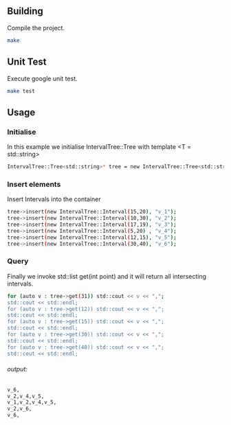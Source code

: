 ## Building
Compile the project. 
```bash
make
```

## Unit Test
Execute google unit test.
```bash
make test
```

## Usage

### Initialise
In this example we initialise IntervalTree::Tree with template <T = std::string>
```bash
IntervalTree::Tree<std::string>* tree = new IntervalTree::Tree<std::string>();
```

### Insert elements
Insert Intervals into the container
```bash
tree->insert(new IntervalTree::Interval(15,20), "v_1");
tree->insert(new IntervalTree::Interval(10,30), "v_2");
tree->insert(new IntervalTree::Interval(17,19), "v_3");
tree->insert(new IntervalTree::Interval(5,20) , "v_4");
tree->insert(new IntervalTree::Interval(12,15), "v_5");
tree->insert(new IntervalTree::Interval(30,40), "v_6");
```

### Query
Finally we invoke std::list<T> get(int point) and it will return all intersecting intervals.
```bash
for (auto v : tree->get(31)) std::cout << v << ",";
std::cout << std::endl;
for (auto v : tree->get(12)) std::cout << v << ",";
std::cout << std::endl;
for (auto v : tree->get(15)) std::cout << v << ",";
std::cout << std::endl;
for (auto v : tree->get(30)) std::cout << v << ",";
std::cout << std::endl;
for (auto v : tree->get(40)) std::cout << v << ",";
std::cout << std::endl;
```

###### output:
```bash
v_6,
v_2,v_4,v_5,
v_1,v_2,v_4,v_5,
v_2,v_6,
v_6,
```

